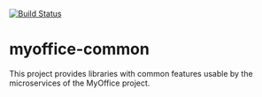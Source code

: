 [![Build Status](https://travis-ci.org/vondacho/myoffice-common.svg?branch=master)](https://travis-ci.org/vondacho/myoffice-common)

# myoffice-common

This project provides libraries with common features usable by the microservices of the MyOffice project.
